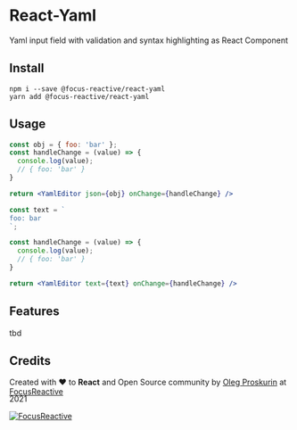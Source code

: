 # React-Yaml

Yaml input field with validation and syntax highlighting as React Component

## Install

```
npm i --save @focus-reactive/react-yaml
yarn add @focus-reactive/react-yaml
```

## Usage

```jsx
const obj = { foo: 'bar' };
const handleChange = (value) => {
  console.log(value);
  // { foo: 'bar' }
}

return <YamlEditor json={obj} onChange={handleChange} />
```

```jsx
const text = `
foo: bar
`;

const handleChange = (value) => {
  console.log(value);
  // { foo: 'bar' }
}

return <YamlEditor text={text} onChange={handleChange} />

```

## Features

tbd

## Credits

<div align="left" style="height: 16px;">Created with ❤︎ to <b>React</b> and Open Source community by <a href="https://twitter.com/UsulPro">Oleg Proskurin</a> at <a href="https://twitter.com/FocusReactive">FocusReactive</a>
</div>

2021

[![FocusReactive](https://raw.githubusercontent.com/focusreactive/storybook-graphql-kit/master/docs/focusreactive-logo.svg?sanitize=true)](https://focusreactive.com)
